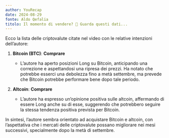 ```yaml
---
author: YouRecap
date: 2024-08-29
fonte: Aldo Qefalia
titolo: Il momento di vendere? 🚨 Guarda questi dati...
---
```


Ecco la lista delle criptovalute citate nel video con le relative intenzioni dell’autore:

1. **Bitcoin (BTC)**: **Comprare**
   - L’autore ha aperto posizioni Long su Bitcoin, anticipando una correzione e aspettandosi una ripresa dei prezzi. Ha notato che potrebbe esserci una debolezza fino a metà settembre, ma prevede che Bitcoin potrebbe performare bene dopo tale periodo.

2. **Altcoin**: **Comprare**
   - L’autore ha espresso un’opinione positiva sulle altcoin, affermando di essere Long anche su di esse, suggerendo che potrebbero seguire la stessa tendenza positiva prevista per Bitcoin.

In sintesi, l’autore sembra orientato ad acquistare Bitcoin e altcoin, con l’aspettativa che i mercati delle criptovalute possano migliorare nei mesi successivi, specialmente dopo la metà di settembre.
